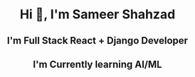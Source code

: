  <h1 align="center">Hi 👋, I'm Sameer Shahzad</h1>

 <h2 align="center">I'm Full Stack React + Django Developer</h2>
 <h2 align="center">I'm Currently learning AI/ML</h2>

